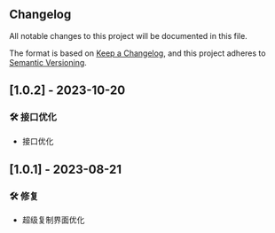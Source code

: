 ## Changelog

All notable changes to this project will be documented in this file.

The format is based on [Keep a Changelog](https://keepachangelog.com/en/1.0.0/),
and this project adheres to [Semantic Versioning](https://semver.org/spec/v2.0.0.html).

## [1.0.2] - 2023-10-20

### 🛠 接口优化

- 接口优化

## [1.0.1] - 2023-08-21

### 🛠 修复

- 超级复制界面优化